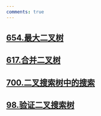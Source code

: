 ```yaml
---
comments: true
---
```


## [654.最大二叉树](https://leetcode.cn/problems/maximum-binary-tree/)

## [617.合并二叉树](https://leetcode.cn/problems/merge-two-binary-trees/)

## [700.二叉搜索树中的搜索](https://leetcode.cn/problems/search-in-a-binary-search-tree/)

## [98.验证二叉搜索树](https://leetcode.cn/problems/validate-binary-search-tree/)